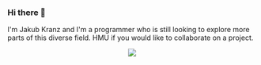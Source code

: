 ### Hi there 👋

I'm Jakub Kranz and I'm a programmer who is still looking to explore more parts of this diverse field. HMU if you would like to collaborate on a project.

<p align="center">
  <a href="https://skillicons.dev">
    <img src="https://skillicons.dev/icons?i=js,html,css,py,ts,cpp,c,rust,sqlite,haskell,go,lua,neovim&perline=3" />
  </a>
</p>

